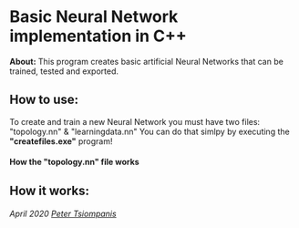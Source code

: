 # Basic Neural Network implementation in C++

**About:** This program creates basic artificial Neural Networks that can be trained, tested and exported.
  

## How to use:
  To create and train a new Neural Network you must have two files: "topology.nn" & "learningdata.nn"
  You can do that simlpy by executing the **"createfiles.exe"** program!
  
#### How the "topology.nn" file works   



## How it works:





###### April 2020  [Peter Tsiompanis](www.tsiompanis.com)
